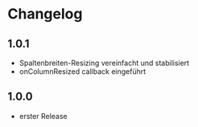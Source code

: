 # Changelog

## 1.0.1

- Spaltenbreiten-Resizing vereinfacht und stabilisiert
- onColumnResized callback eingeführt

## 1.0.0

- erster Release
